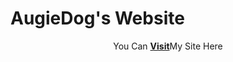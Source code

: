# AugieDog's Website
<!-- this is a place for me to present my play and practice of codeing  -->
<p align="center">You Can <a href="https://augiedog.github.io/my_site/"><b>Visit</b></a>My Site Here</p>
